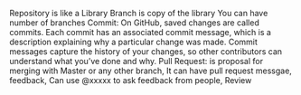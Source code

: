 Repository is like a Library
Branch is copy of the library
You can have number of branches
Commit: On GitHub, saved changes are called commits. Each commit has an associated commit message, which is a description explaining why a particular change was made. Commit messages capture the history of your changes, so other contributors can understand what you’ve done and why.
Pull Request: is proposal for merging with Master or any other branch,  It can have pull request messgae, feedback, Can use @xxxxx to ask feedback from people, Review 
